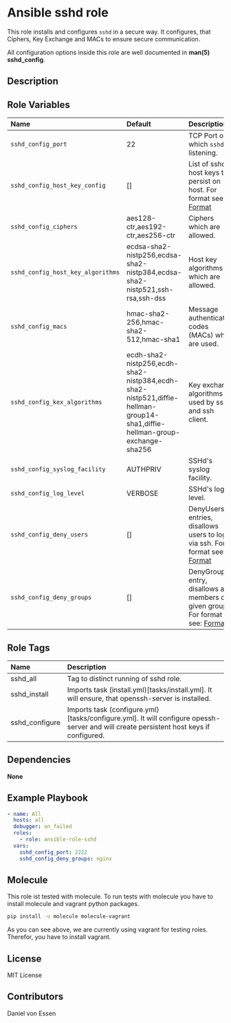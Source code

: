 # Ansible sshd role

This role installs and configures `sshd` in a secure way.
It configures, that Ciphers, Key Exchange and MACs to ensure secure communication.

All configuration options inside this role are well documented in **man(5) sshd_config**.

## Description



## Role Variables

| Name                              | Default                                                                                                                   | Description                                                                                         |
| :-------------------------------- | :------------------------------------------------------------------------------------------------------------------------ | :-------------------------------------------------------------------------------------------------- |
| `sshd_config_port`                | 22                                                                                                                        | TCP Port on which `sshd` is listening.                                                              |
| `sshd_config_host_key_config`     | []                                                                                                                        | List of sshd host keys to persist on host. For format see: [Format](defautls/main.yml)              |
| `sshd_config_ciphers`             | aes128-ctr,aes192-ctr,aes256-ctr                                                                                          | Ciphers which are allowed.                                                                          |
| `sshd_config_host_key_algorithms` | ecdsa-sha2-nistp256,ecdsa-sha2-nistp384,ecdsa-sha2-nistp521,ssh-rsa,ssh-dss                                               | Host key algorithms which are allowed.                                                              |
| `sshd_config_macs`                | hmac-sha2-256,hmac-sha2-512,hmac-sha1                                                                                     | Message authentication codes (MACs) which are used.                                                 |
| `sshd_config_kex_algorithms`      | ecdh-sha2-nistp256,ecdh-sha2-nistp384,ecdh-sha2-nistp521,diffie-hellman-group14-sha1,diffie-hellman-group-exchange-sha256 | Key exchange algorithms used by sshd and ssh client.                                                |
| `sshd_config_syslog_facility`     | AUTHPRIV                                                                                                                  | SSHd's syslog facility.                                                                             |
| `sshd_config_log_level`           | VERBOSE                                                                                                                   | SSHd's log level.                                                                                   |
| `sshd_config_deny_users`          | []                                                                                                                        | DenyUsers entries, disallows users to login via ssh. For format see: [Format](defautls/main.yml)    |
| `sshd_config_deny_groups`         | []                                                                                                                        | DenyGroups entry, disallows all members of given group. For format see: [Format](defautls/main.yml) |

## Role Tags

| Name           | Description                                                                                                                            |
| :------------- | :------------------------------------------------------------------------------------------------------------------------------------- |
| sshd_all       | Tag to distinct running of sshd role.                                                                                                  |
| sshd_install   | Imports task (install.yml)[tasks/install.yml]. It will ensure, that openssh-server is installed.                                       |
| sshd_configure | Imports task (configure.yml)[tasks/configure.yml]. It will configure opessh-server and will create persistent host keys if configured. |

## Dependencies

**None**

## Example Playbook


```yaml
- name: All
  hosts: all
  debugger: on_failed
  roles:
    - role: ansible-role-sshd
  vars:
    sshd_config_port: 2222
    sshd_config_deny_groups: nginx
```

## Molecule

This role ist tested with molecule.
To run tests with molecule you have to install molecule and vagrant python packages.

```bash
pip install -u molecule molecule-vagrant
```

As you can see above, we are currently using vagrant for testing roles.
Therefor, you have to install vagrant.

## License

MIT License

## Contributors

Daniel von Essen

